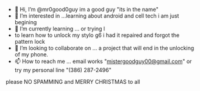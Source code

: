- 👋 Hi, I’m @mr0good0guy im a good guy "its in the name"
- 👀 I’m interested in ...learning about android and cell tech i am just begining 
- 🌱 I’m currently learning ... or trying l
- to learn how to unlock my stylo g6 i had it repaired and forgot the pattern lock
- 💞️ I’m looking to collaborate on ... a project that will end in the unlocking of my phone.
- 📫 How to reach me ... email works "mistergoodguy00@gmail.com" or try my personal line  "(386) 287-2496"

please NO SPAMMING and MERRY CHRISTMAS to all

<!---
mr0good0guy/mr0good0guy is a ✨ special ✨ repository because its `README.md` (this file) appears on your GitHub profile.
You can click the Preview link to take a look at your changes.
--->
